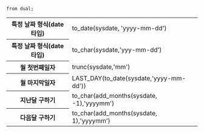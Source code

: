 ```
from dual;
```

<table>
  <tr>
    <th>특정 날짜 형식(date 타입)</th>
    <td>to_date(sysdate, 'yyyy-mm-dd')</td>
  </tr>
  <tr>
    <th>특정 날짜 형식(date 타입)</th>
    <td>to_char(sysdate,'yyy-mm-dd')</td>
  </tr>
  <tr>
    <th>월 첫번째일자</th>
    <td>trunc(sysdate,'mm')</td>
  </tr>
   <tr>
    <th>월 마지막일자</th>
    <td>LAST_DAY(to_date(sysdate,'yyyy-mm-dd'))</td>
  </tr>
   <tr>
    <th>지난달 구하기</th>
    <td>to_char(add_months(sysdate, -1),'yyyymm')</td>
  </tr>
   <tr>
    <th>다음달 구하기</th>
    <td>to_char(add_months(sysdate, 1),'yyyymm')</td>
  </tr>
</table>
